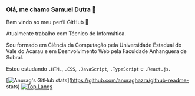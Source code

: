 ### Olá, me chamo Samuel Dutra    👋
Bem vindo ao meu perfil GitHub 👋

Atualmente trabalho com Técnico de Informática.

Sou formado em Ciência da Computação pela Universidade Estadual do Vale do Acarau e em Desnvolvimento Web pela Faculdade Anhanguera de Sobral.

Estou estudando `.HTML`, `.CSS`, `.JavaScript`, `.TypeScript` e `.React.js`.

<!--
**SamuelAuron/SamuelAuron** is a ✨ _special_ ✨ repository because its `README.md` (this file) appears on your GitHub profile.

Here are some ideas to get you started:

- 🔭 I’m currently working on ...
- 🌱 I’m currently learning ...
- 👯 I’m looking to collaborate on ...
- 🤔 I’m looking for help with ...
- 💬 Ask me about ...
- 📫 How to reach me: ...
- 😄 Pronouns: ...
- ⚡ Fun fact: ...
-->

[![Anurag's GitHub stats](https://github-readme-stats.vercel.app/api?username=samuelauron&show_icons=true&theme=github_dark)](https://github.com/anuraghazra/github-readme- stats) [![Top Langs](https://github-readme-stats.vercel.app/api/top-langs/?username=samuelauron&theme=github_dark)](https://github.com/anuraghazra/github-readme-stats)


